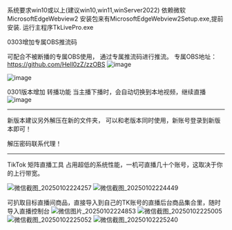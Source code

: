 系统要求win10或以上(建议win10,win11,winServer2022)
依赖微软MicrosoftEdgeWebview2
安装包来有MicrosoftEdgeWebview2Setup.exe,提前安装.
运行主程序TkLivePro.exe

0303增加专属OBS推流码

可配合不被断播的专属OBS使用，
通过专属推流码进行推流。
专属OBS地址： https://github.com/Hell0zZ/zzOBS
![image](https://github.com/user-attachments/assets/192a9ea1-5087-4e7d-b8f5-cc645f426f37)

![image](https://github.com/user-attachments/assets/5a0d254b-e87b-42e8-845f-f9125b3454e6)

0301版本增加 转播功能
当主播下播时，会自动切换到本地视频，继续直播
![image](https://github.com/user-attachments/assets/4cf85a13-f315-4753-bfc6-3959bed21513)

---------------------------------------------------------------------------------------------
新版本建议另外解压在新的文件夹，
可以和老版本同时使用，新账号登录到新版本即可！

解压密码联系代理！



---------------------------------------------------------------------------------------------

TikTok 矩阵直播工具
占用超低的系统性能，一机可直播几十个账号，这取决于你的上行带宽。

![微信截图_20250102224257](https://github.com/user-attachments/assets/c2115c7b-7369-41c4-bfe5-a5789e9ce94d)
![微信截图_20250102224449](https://github.com/user-attachments/assets/dc3416d3-82eb-4ce5-b371-59d220b15e5d)

可扒取目标直播间商品，直接导入到自己的TK账号的直播后台商品集合里，随时导入直播控制台
![微信图片_20250102224853](https://github.com/user-attachments/assets/cf4906ef-6ba9-486d-b067-0c35a46bd6b4)
![微信截图_20250102225005](https://github.com/user-attachments/assets/8af0bb5e-db0d-40bd-a81e-61612c4231ff)
![微信截图_20250102225052](https://github.com/user-attachments/assets/cd7c3945-07c2-45cf-ba12-8d5f8022e310)
![微信截图_20250102225240](https://github.com/user-attachments/assets/782f3a98-c7c4-4d61-87cc-ef9955e23303)

